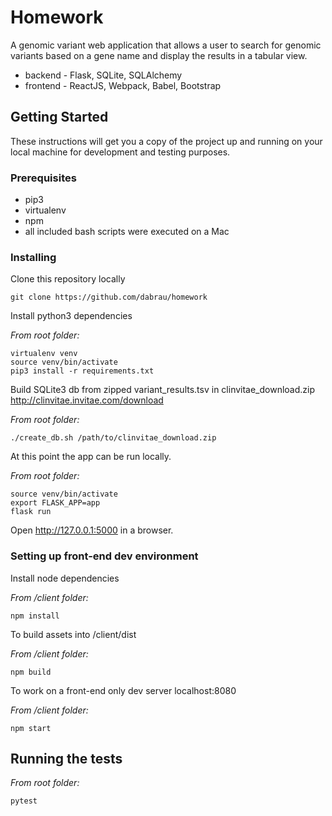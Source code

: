 # Homework

A genomic variant web application that allows a user to search for genomic variants based on a gene name and display the results in a tabular view.
- backend - Flask, SQLite, SQLAlchemy
- frontend - ReactJS, Webpack, Babel, Bootstrap

## Getting Started

These instructions will get you a copy of the project up and running on your local machine for development and testing purposes.

### Prerequisites

- pip3
- virtualenv
- npm
- all included bash scripts were executed on a Mac

### Installing

Clone this repository locally

```
git clone https://github.com/dabrau/homework
```


Install python3 dependencies

*From root folder:*
```
virtualenv venv
source venv/bin/activate
pip3 install -r requirements.txt
```


Build SQLite3 db from zipped variant_results.tsv in clinvitae_download.zip
http://clinvitae.invitae.com/download 

*From root folder:*
```
./create_db.sh /path/to/clinvitae_download.zip
```


At this point the app can be run locally.

*From root folder:*
```
source venv/bin/activate
export FLASK_APP=app
flask run
```
Open http://127.0.0.1:5000 in a browser.



### Setting up front-end dev environment

Install node dependencies

*From /client folder:*
```
npm install
```

To build assets into /client/dist

*From /client folder:*
```
npm build
```

To work on a front-end only dev server localhost:8080

*From /client folder:*
```
npm start
```


## Running the tests
*From root folder:*
```
pytest
```


